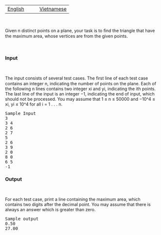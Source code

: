 <p>   </p>
<table class="problems" style="width: 100%;" border="0">
<tbody>
<tr class="navigation">
<td width="50%"><a href="/problems/MTRIAREA/en/">English</a></td>
<td width="50%"><a href="/problems/MTRIAREA/vn/">Vietnamese</a></td>
</tr>
</tbody>
</table>
<p></p>
<p>&nbsp;</p>
<p>Given n distinct points on a plane, your task is to ﬁnd the triangle that  have the maximum area, whose vertices are from the given points.</p>
<p>&nbsp;</p>
<h3>Input</h3>
<p>&nbsp;</p>
<p>The input consists of several test cases. The ﬁrst line of each test case  contains an integer n, indicating the number of points on the plane. Each of  the following n lines contains two integer xi and yi, indicating the ith points.  The last line of the input is an integer −1, indicating the end of input,  which should not be processed. You may assume that 1 ≤ n ≤ 50000 and  −10^4 ≤ xi, yi ≤ 10^4 for all i = 1 . . . n.</p>
<pre>Sample Input
3
3 4
2 6
2 7
5
2 6
3 9
2 0
8 0
6 5
-1
</pre>
<h3>Output</h3>
<p>&nbsp;</p>
<p>For each test case, print a line containing the maximum area, which contains  two digits after the decimal point. You may assume that there is always an answer which is greater than zero.</p>
<pre>Sample output
0.50
27.00
</pre>
<p> </p>